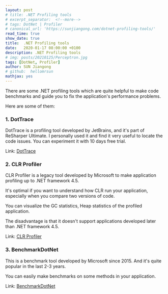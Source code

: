 ```yaml
---
layout: post
# title: .NET Profiling tools 
# excerpt_separator:  <!--more-->
# tags: DotNet | Profiler
# canonical_url: 'https://sunjiangong.com/dotnet-profiling-tools/'
read_time: true
show_date: true
title:  .NET Profiling tools
date:   2020-01-17 08:00:00 +0100
description: .NET Profiling tools
# img: posts/20210125/Perceptron.jpg 
tags: [DotNet, Profiler]
author: SUN Jiangong
# github:  hellomrsun
mathjax: yes
---
```


There are some .NET profiling tools which are quite helpful to make code benchmarks and guide you to fix the application's performance problems.

<!--more-->

Here are some of them:

### 1. DotTrace

DotTrace is a profiling tool developed by JetBrains, and it's part of ReSharper Ultimate.
I personally used it and find it very useful to locate the code issues.
You can experiment it with 10 days free trial.

Link: [DotTrace](https://www.jetbrains.com/profiler/)



### 2. CLR Profiler

CLR Profiler is a legacy tool developed by Microsoft to make application profiling up to .NET framework 4.5.

It's optimal if you want to understand how CLR run your application, especially when you compare two versions of code.

You can visualize the GC statistics, Heap statistics of the profiled application. 

The disadvantage is that it doesn't support applications developed later than .NET framework 4.5.


Link: [CLR Profiler](https://github.com/microsoftarchive/clrprofiler/releases)


### 3. BenchmarkDotNet

This is a benchmark tool developed by Microsoft since 2015. And it's quite popular in the last 2-3 years.

You can easily make benchmarks on some methods in your application.

Link: [BenchmarkDotNet](https://github.com/dotnet/BenchmarkDotNet/releases)

